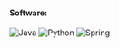 #### Software:

![Java](http://img.shields.io/badge/-Java-007396?style=flat-square&logo=java&logoColor=ffffff)
![Python](http://img.shields.io/badge/-Python-3776AB?style=flat-square&logo=python&logoColor=ffff4a)
![Spring](http://img.shields.io/badge/-Spring-6DB33F?style=flat-square&logo=spring&logoColor=ffffff)


